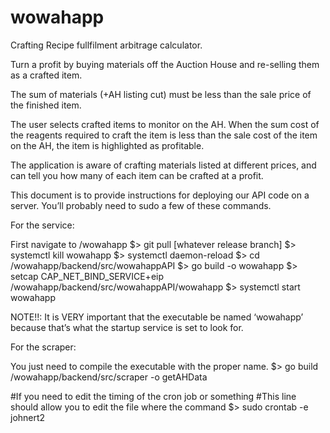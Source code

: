 # wowahapp
Crafting Recipe fullfilment arbitrage calculator.

Turn a profit by buying materials off the Auction House
and re-selling them as a crafted item.

The sum of materials (+AH listing cut) must be less than the sale price of the finished item.

The user selects crafted items to monitor on the AH.
When the sum cost of the reagents required to craft the item is
less than the sale cost of the item on the AH, the item
is highlighted as profitable.

The application is aware of crafting materials listed at different prices,
and can tell you how many of each item can be crafted at a profit.


This document is to provide instructions for deploying our API code on a server. You’ll probably need to sudo a few of these commands.


For the service:

First navigate to /wowahapp
$> git pull [whatever release branch]
$> systemctl kill wowahapp
$> systemctl daemon-reload
$> cd /wowahapp/backend/src/wowahappAPI
$> go build -o wowahapp
$> setcap CAP_NET_BIND_SERVICE+eip /wowahapp/backend/src/wowahappAPI/wowahapp
$> systemctl start wowahapp

NOTE!!: It is VERY important that the executable be named ‘wowahapp’ because that’s what the startup service is set to look for.


For the scraper:

You just need to compile the executable with the proper name.
$> go build /wowahapp/backend/src/scraper -o getAHData

#If you need to edit the timing of the cron job or something
#This line should allow you to edit the file where the command
$> sudo crontab -e johnert2 
